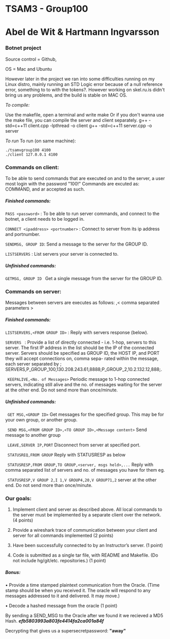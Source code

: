 # TSAM3 - Group100 
# Abel de Wit & Hartmann Ingvarsson 
### Botnet project

Source control = Github, 

OS = Mac and Ubuntu 

However later in the project we ran into some difficulties running on my Linux distro, mainly running an STD Logic error because of a  null reference error, something to to with the tokens?. However working on skel.ru.is didn't bring us any problems, and the build is stable on MAC OS.


*To compile:*

Use the makefile, open a terminal and write make
Or if you don't wanna use the make file, you can compile the server and client separately. 
g++ -std=c++11 client.cpp -lpthread -o client
g++ -std=c++11 server.cpp -o server

*To run* 
To run (on same machine):

    ./tsamvgroup100 4100
    ./client 127.0.0.1 4100


### Commands on client:

To be able to send commands that are executed on and to the server, a user most login with the password 
"100!"  Commands are excuted as: COMMAND,<parameter> and ar accepted as such.

##### Finished commands: 

``PASS <password>``  : To be able to run server commands, and connect to the botnet, a client needs to be logged in.

``CONNECT <ipaddress> <portnumber>`` : Connect to server from its ip address and portnumber. 

``SENDMSG, GROUP ID``: Send a message to the server for the GROUP ID.

`` LISTSERVERS ``    : List servers your server is connected to.

##### Unfinished commands: 

``GETMSG, GROUP ID `` Get a single message from the server for the GROUP ID.

### Commands on server:
Messages between servers are executes as follows: 
<SOH><Command>,< comma separated parameters ><EOT>

##### Finished commands:

`` LISTSERVERS,<FROM GROUP ID> `` :  Reply with servers response (below).

`` SERVERS  `` :  Provide a list of directly connected - i.e. 1-hop, servers to this server.
    The first IP address in the list should be the IP of the connected server.
    Servers should be specified as GROUP ID, the HOST IP,
    and PORT they will accept connections on, comma sepa-
    rated within the message, each server separated by ;
    SERVERS,P_GROUP_100,130.208.243.61,8888;P_GROUP_2,10.2.132.12,888;.
    
`` KEEPALIVE,<No. of Messages>``  Periodic message to 1-hop connected servers, indicating still
    alive and the no. of messages waiting for the server at the
    other end. Do not send more than once/minute.
    
##### Unfinished commands:


`` GET MSG,<GROUP ID>``  Get messages for the specified group. This may be for your
own group, or another group.
    
`` SEND MSG,<FROM GROUP ID>,<TO GROUP ID>,<Message content>`` 
Send message to another group
    
`` LEAVE,SERVER IP,PORT``  Disconnect from server at specified port.

`` STATUSREQ,FROM GROUP``  Reply with STATUSRESP as below

`` STATUSRESP,FROM GROUP,TO GROUP,<server, msgs held>,...`` 
Reply with comma separated list of servers and no. of messages you have for them
eg. 

`` STATUSRESP,V GROUP 2,I 1,V GROUP4,20,V GROUP71,2``  server at the
other end. Do not send more than once/minute.

### Our goals:

1. Implement client and server as described above. All local commands to the server must be
implemented by a separate client over the network. (4 points)

2. Provide a wireshark trace of communication between your client and server for all commands
implemented (2 points)

3. Have been successfully connected to by an Instructor’s server. (1 point)

6. Code is submitted as a single tar file, with README and Makefile. (Do not include
hg/git/etc. repositories.) (1 point)

##### Bonus: 
• Provide a time stamped plaintext communication from the Oracle. (Time stamp should be
when you received it. The oracle will respond to any messages addressed to it and delivered.
It may move.)


• Decode a hashed message from the oracle (1 point)

By sending a SEND_MSG to the Oracle after we found it we recieved a MD5 Hash. 
 ***efb5803993a803fe4414fa2ca001a84f***

Decrypting that gives us a supersecretpassword: **"away"**



